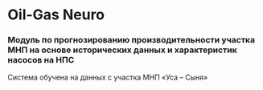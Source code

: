 # Oil-Gas Neuro

### Модуль по прогнозированию производительности участка МНП на основе исторических данных и характеристик насосов на НПС

Система обучена на данных с участка МНП «Уса – Сыня»